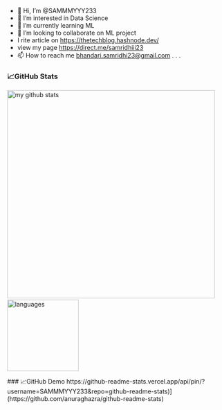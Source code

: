 - 👋 Hi, I’m @SAMMMYYY233
- 👀 I’m interested in Data Science
- 🌱 I’m currently learning ML
- 💞️ I’m looking to collaborate on ML project
- I rite article on https://thetechblog.hashnode.dev/
- view my page https://direct.me/samridhiii23
- 📫 How to reach me bhandari.samridhi23@gmail.com
.
.
.
### 📈GitHub Stats
<p align="left">
<img src="https://github-readme-stats.vercel.app/api?username=SAMMMYYY233&show_icons=true&line_height=21&theme=highcontrast" alt="my github stats" width="480"/>&nbsp;
<img src="https://github-readme-stats.vercel.app/api/top-langs/?username=SAMMMYYY233&layout=compact&theme=highcontrast" alt="languages" height="165">
</p>
### 📈GitHub Demo
https://github-readme-stats.vercel.app/api/pin/?username=SAMMMYYY233&repo=github-readme-stats)](https://github.com/anuraghazra/github-readme-stats)

<!---
SAMMMYYY233/SAMMMYYY233 is a ✨ special ✨ repository because its `README.md` (this file) appears on your GitHub profile.
You can click the Preview link to take a look at your changes.
--->
